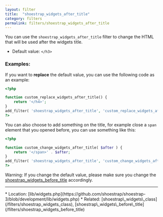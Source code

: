 ```yaml
---
layout: filter
title:  "shoestrap_widgets_after_title"
category: filters
permalink: filters/shoestrap_widgets_after_title
---
```


You can use the `shoestrap_widgets_after_title` filter to change the HTML that will be used after the widgets title.

* Default value: `</h3>`

### Examples:

If you want to **replace** the default value, you can use the following code as an example:

```php
<?php

function custom_replace_widgets_after_title() {
	return '</h4>';
}
add_filter( 'shoestrap_widgets_after_title', 'custom_replace_widgets_after_title' );
?>
```

You can also choose to add something on the title, for example close a `span` element that you opened before, you can use something like this:

```php
<?php

function custom_change_widgets_after_title( $after ) {
	return '</span>' . $after;
}
add_filter( 'shoestrap_widgets_after_title', 'custom_change_widgets_after_title' );
?>
```

<div data-alert class="alert-box alert">
<p>Warning: If you change the default value, please make sure you change the <a class="alert-link" href="/filters/shoestrap_widgets_before_title">shoestrap_widgets_before_title</a> accordingly.</p>
</div>

<hr>
* Location: [lib/widgets.php](https://github.com/shoestrap/shoestrap-3/blob/development/lib/widgets.php)
* Related: [shoestrap\_widgets\_class](/filters/shoestrap_widgets_class), [shoestrap\_widgets\_before\_title](/filters/shoestrap_widgets_before_title)